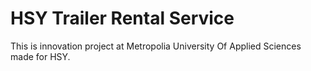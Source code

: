 # HSY Trailer Rental Service

This is innovation project at Metropolia University Of Applied Sciences made for HSY.
